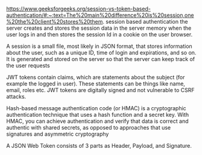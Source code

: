  https://www.geeksforgeeks.org/session-vs-token-based-authentication/#:~:text=The%20main%20difference%20is%20session,one%20the%20client%20stores%20them.
 session based authentication
 the server creates and stores the session data in the server memory when the user logs in and then stores the session Id in a cookie on the user browser.

 A session is a small file, most likely in JSON format, that stores information about the user, such as a unique ID, time of login and expirations, and so on. It is generated and stored on the server so that the server can keep track of the user requests


 JWT tokens contain claims, which are statements about the subject (for example the logged in user). These statements can be things like name, email, roles etc. JWT tokens are digitally signed and not vulnerable to CSRF attacks.


Hash-based message authentication code (or HMAC) is a cryptographic authentication technique that uses a hash function and a secret key. With HMAC, you can achieve authentication and verify that data is correct and authentic with shared secrets, as opposed to approaches that use signatures and asymmetric cryptography


A JSON Web Token consists of 3 parts as Header, Payload, and Signature.
